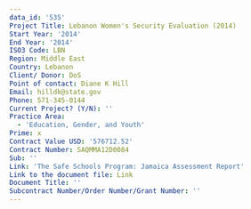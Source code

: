 ```yaml
---
data_id: '535'
Project Title: Lebanon Women's Security Evaluation (2014)
Start Year: '2014'
End Year: '2014'
ISO3 Code: LBN
Region: Middle East
Country: Lebanon
Client/ Donor: DoS
Point of contact: Diane K Hill
Email: hilldk@state.gov
Phone: 571-345-0144
Current Project? (Y/N): ''
Practice Area:
  - 'Education, Gender, and Youth'
Prime: x
Contract Value USD: '576712.52'
Contract Number: SAQMMA12D0084
Sub: ''
Link: 'The Safe Schools Program: Jamaica Assessment Report'
Link to the document file: Link
Document Title: ''
Subcontract Number/Order Number/Grant Number: ''
---
```

